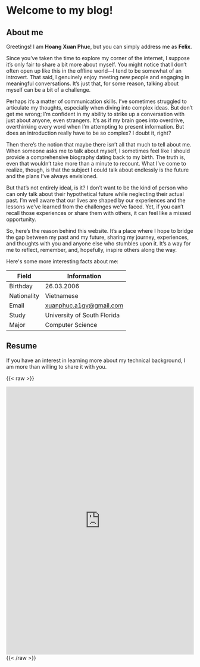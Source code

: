 # Welcome to my blog!

## About me

Greetings! I am **Hoang Xuan Phuc**, but you can simply address me as **Felix**.

Since you’ve taken the time to explore my corner of the internet, I suppose it’s only fair to share a bit more about myself. You might notice that I don’t often open up like this in the offline world—I tend to be somewhat of an introvert. That said, I genuinely enjoy meeting new people and engaging in meaningful conversations. It’s just that, for some reason, talking about myself can be a bit of a challenge.

Perhaps it’s a matter of communication skills. I’ve sometimes struggled to articulate my thoughts, especially when diving into complex ideas. But don’t get me wrong; I’m confident in my ability to strike up a conversation with just about anyone, even strangers. It’s as if my brain goes into overdrive, overthinking every word when I’m attempting to present information. But does an introduction really have to be so complex? I doubt it, right?

Then there’s the notion that maybe there isn’t all that much to tell about me. When someone asks me to talk about myself, I sometimes feel like I should provide a comprehensive biography dating back to my birth. The truth is, even that wouldn’t take more than a minute to recount. What I’ve come to realize, though, is that the subject I could talk about endlessly is the future and the plans I’ve always envisioned.

But that’s not entirely ideal, is it? I don’t want to be the kind of person who can only talk about their hypothetical future while neglecting their actual past. I’m well aware that our lives are shaped by our experiences and the lessons we’ve learned from the challenges we’ve faced. Yet, if you can’t recall those experiences or share them with others, it can feel like a missed opportunity.

So, here’s the reason behind this website. It’s a place where I hope to bridge the gap between my past and my future, sharing my journey, experiences, and thoughts with you and anyone else who stumbles upon it. It’s a way for me to reflect, remember, and, hopefully, inspire others along the way.

Here's some more interesting facts about me:

| **Field**     | **Information**                    |
|---------------|------------------------------------|
| Birthday      | 26.03.2006                         |
| Nationality   | Vietnamese                         |
| Email         | xuanphuc.a1gv@gmail.com            |
| Study         | University of South Florida        |
| Major         | Computer Science                   |

## Resume

If you have an interest in learning more about my technical background, I am more than willing to share it with you.

{{< raw >}}
  <div>
<iframe src="https://drive.google.com/file/d/1h7tW7gypFfNtXxCSCXvKfQAeLbcja2Jf/preview" style="width: 100%; min-height: 720px; border: none;" allow="autoplay"></iframe>
  </div>
{{< /raw >}}
